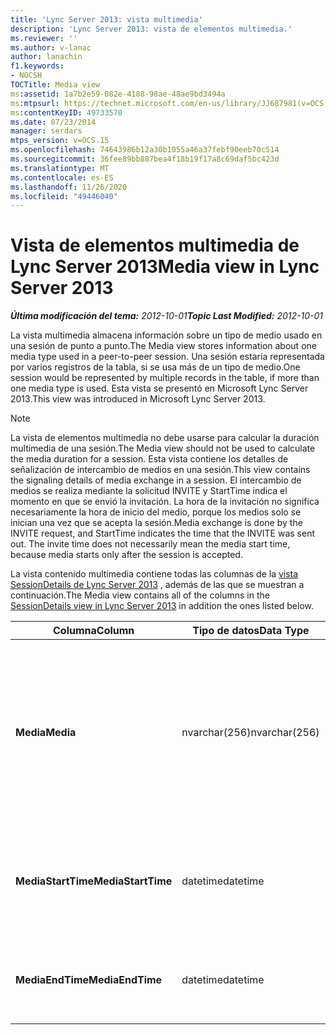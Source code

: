 ```yaml
---
title: 'Lync Server 2013: vista multimedia'
description: 'Lync Server 2013: vista de elementos multimedia.'
ms.reviewer: ''
ms.author: v-lanac
author: lanachin
f1.keywords:
- NOCSH
TOCTitle: Media view
ms:assetid: 1a7b2e59-082e-4188-98ae-48ae9bd3494a
ms:mtpsurl: https://technet.microsoft.com/en-us/library/JJ687981(v=OCS.15)
ms:contentKeyID: 49733570
ms.date: 07/23/2014
manager: serdars
mtps_version: v=OCS.15
ms.openlocfilehash: 74643986b12a30b1055a46a37febf90eeb70c514
ms.sourcegitcommit: 36fee89bb887bea4f18b19f17a8c69daf5bc423d
ms.translationtype: MT
ms.contentlocale: es-ES
ms.lasthandoff: 11/26/2020
ms.locfileid: "49446040"
---
```

# <a name="media-view-in-lync-server-2013"></a><span data-ttu-id="b8e4c-103">Vista de elementos multimedia de Lync Server 2013</span><span class="sxs-lookup"><span data-stu-id="b8e4c-103">Media view in Lync Server 2013</span></span>

<div data-xmlns="http://www.w3.org/1999/xhtml">

<div class="topic" data-xmlns="http://www.w3.org/1999/xhtml" data-msxsl="urn:schemas-microsoft-com:xslt" data-cs="https://msdn.microsoft.com/">

<div data-asp="https://msdn2.microsoft.com/asp">



</div>

<div id="mainSection">

<div id="mainBody"><span data-ttu-id="b8e4c-104">

<span> </span></span><span class="sxs-lookup"><span data-stu-id="b8e4c-104">

<span> </span></span></span>

<span data-ttu-id="b8e4c-105">_**Última modificación del tema:** 2012-10-01_</span><span class="sxs-lookup"><span data-stu-id="b8e4c-105">_**Topic Last Modified:** 2012-10-01_</span></span>

<span data-ttu-id="b8e4c-106">La vista multimedia almacena información sobre un tipo de medio usado en una sesión de punto a punto.</span><span class="sxs-lookup"><span data-stu-id="b8e4c-106">The Media view stores information about one media type used in a peer-to-peer session.</span></span> <span data-ttu-id="b8e4c-107">Una sesión estaría representada por varios registros de la tabla, si se usa más de un tipo de medio.</span><span class="sxs-lookup"><span data-stu-id="b8e4c-107">One session would be represented by multiple records in the table, if more than one media type is used.</span></span> <span data-ttu-id="b8e4c-108">Esta vista se presentó en Microsoft Lync Server 2013.</span><span class="sxs-lookup"><span data-stu-id="b8e4c-108">This view was introduced in Microsoft Lync Server 2013.</span></span>

<div>


> [!NOTE]  
> <span data-ttu-id="b8e4c-109">La vista de elementos multimedia no debe usarse para calcular la duración multimedia de una sesión.</span><span class="sxs-lookup"><span data-stu-id="b8e4c-109">The Media view should not be used to calculate the media duration for a session.</span></span> <span data-ttu-id="b8e4c-110">Esta vista contiene los detalles de señalización de intercambio de medios en una sesión.</span><span class="sxs-lookup"><span data-stu-id="b8e4c-110">This view contains the signaling details of media exchange in a session.</span></span> <span data-ttu-id="b8e4c-111">El intercambio de medios se realiza mediante la solicitud INVITE y StartTime indica el momento en que se envió la invitación. La hora de la invitación no significa necesariamente la hora de inicio del medio, porque los medios solo se inician una vez que se acepta la sesión.</span><span class="sxs-lookup"><span data-stu-id="b8e4c-111">Media exchange is done by the INVITE request, and StartTime indicates the time that the INVITE was sent out. The invite time does not necessarily mean the media start time, because media starts only after the session is accepted.</span></span>



</div>

<span data-ttu-id="b8e4c-112">La vista contenido multimedia contiene todas las columnas de la [vista SessionDetails de Lync Server 2013](lync-server-2013-sessiondetails-view.md) , además de las que se muestran a continuación.</span><span class="sxs-lookup"><span data-stu-id="b8e4c-112">The Media view contains all of the columns in the [SessionDetails view in Lync Server 2013](lync-server-2013-sessiondetails-view.md) in addition the ones listed below.</span></span>


<table>
<colgroup>
<col style="width: 33%" />
<col style="width: 33%" />
<col style="width: 33%" />
</colgroup>
<thead>
<tr class="header">
<th><span data-ttu-id="b8e4c-113">Columna</span><span class="sxs-lookup"><span data-stu-id="b8e4c-113">Column</span></span></th>
<th><span data-ttu-id="b8e4c-114">Tipo de datos</span><span class="sxs-lookup"><span data-stu-id="b8e4c-114">Data Type</span></span></th>
<th><span data-ttu-id="b8e4c-115">Detalles</span><span class="sxs-lookup"><span data-stu-id="b8e4c-115">Details</span></span></th>
</tr>
</thead>
<tbody>
<tr class="odd">
<td><p><span data-ttu-id="b8e4c-116"><strong>Media</strong></span><span class="sxs-lookup"><span data-stu-id="b8e4c-116"><strong>Media</strong></span></span></p></td>
<td><p><span data-ttu-id="b8e4c-117">nvarchar(256)</span><span class="sxs-lookup"><span data-stu-id="b8e4c-117">nvarchar(256)</span></span></p></td>
<td><p><span data-ttu-id="b8e4c-118">Tipo de medio.</span><span class="sxs-lookup"><span data-stu-id="b8e4c-118">Media type.</span></span> <span data-ttu-id="b8e4c-119">Para obtener más información, consulte la <a href="lync-server-2013-medialist-table.md">tabla medial en Lync Server 2013</a> .</span><span class="sxs-lookup"><span data-stu-id="b8e4c-119">See the <a href="lync-server-2013-medialist-table.md">MediaList table in Lync Server 2013</a> for more information.</span></span></p></td>
</tr>
<tr class="even">
<td><p><span data-ttu-id="b8e4c-120"><strong>MediaStartTime</strong></span><span class="sxs-lookup"><span data-stu-id="b8e4c-120"><strong>MediaStartTime</strong></span></span></p></td>
<td><p><span data-ttu-id="b8e4c-121">datetime</span><span class="sxs-lookup"><span data-stu-id="b8e4c-121">datetime</span></span></p></td>
<td><p><span data-ttu-id="b8e4c-122">Hora en que se envió una solicitud de medios.</span><span class="sxs-lookup"><span data-stu-id="b8e4c-122">Time that a media request was sent out.</span></span></p></td>
</tr>
<tr class="odd">
<td><p><span data-ttu-id="b8e4c-123"><strong>MediaEndTime</strong></span><span class="sxs-lookup"><span data-stu-id="b8e4c-123"><strong>MediaEndTime</strong></span></span></p></td>
<td><p><span data-ttu-id="b8e4c-124">datetime</span><span class="sxs-lookup"><span data-stu-id="b8e4c-124">datetime</span></span></p></td>
<td><p><span data-ttu-id="b8e4c-125">Hora de finalización de la sesión.</span><span class="sxs-lookup"><span data-stu-id="b8e4c-125">End time of the session.</span></span></p></td>
</tr>
</tbody>
</table><span data-ttu-id="b8e4c-126">


</div>

<span> </span>

</div>

</div>

</span><span class="sxs-lookup"><span data-stu-id="b8e4c-126">


</div>

<span> </span>

</div>

</div>

</span></span></div>

